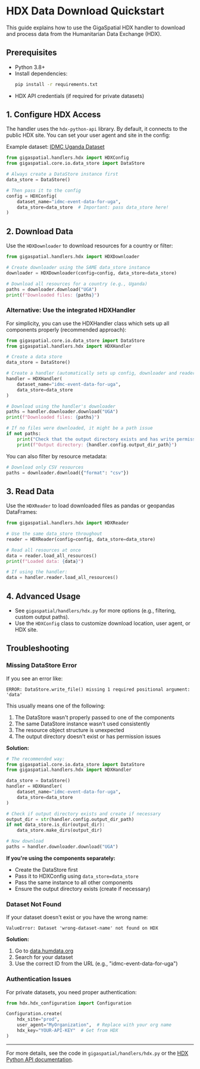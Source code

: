 # HDX Data Download Quickstart

This guide explains how to use the GigaSpatial HDX handler to download and process data from the Humanitarian Data Exchange (HDX).

## Prerequisites
- Python 3.8+
- Install dependencies:
  ```bash
  pip install -r requirements.txt
  ```
- HDX API credentials (if required for private datasets)

## 1. Configure HDX Access
The handler uses the `hdx-python-api` library. By default, it connects to the public HDX site. You can set your user agent and site in the config:

Example dataset: [IDMC Uganda Dataset](https://data.humdata.org/dataset/idmc-event-data-for-uga)

```python
from gigaspatial.handlers.hdx import HDXConfig
from gigaspatial.core.io.data_store import DataStore

# Always create a DataStore instance first
data_store = DataStore()

# Then pass it to the config
config = HDXConfig(
    dataset_name="idmc-event-data-for-uga",
    data_store=data_store  # Important: pass data_store here!
)
```

## 2. Download Data
Use the `HDXDownloader` to download resources for a country or filter:

```python
from gigaspatial.handlers.hdx import HDXDownloader

# Create downloader using the SAME data_store instance
downloader = HDXDownloader(config=config, data_store=data_store)

# Download all resources for a country (e.g., Uganda)
paths = downloader.download("UGA")
print(f"Downloaded files: {paths}")
```

### Alternative: Use the integrated HDXHandler

For simplicity, you can use the HDXHandler class which sets up all components properly (recommended approach):

```python
from gigaspatial.core.io.data_store import DataStore
from gigaspatial.handlers.hdx import HDXHandler

# Create a data store
data_store = DataStore()

# Create a handler (automatically sets up config, downloader and reader)
handler = HDXHandler(
    dataset_name="idmc-event-data-for-uga",
    data_store=data_store
)

# Download using the handler's downloader
paths = handler.downloader.download("UGA")
print(f"Downloaded files: {paths}")

# If no files were downloaded, it might be a path issue
if not paths:
    print("Check that the output directory exists and has write permissions")
    print(f"Output directory: {handler.config.output_dir_path}")
```

You can also filter by resource metadata:

```python
# Download only CSV resources
paths = downloader.download({"format": "csv"})
```

## 3. Read Data
Use the `HDXReader` to load downloaded files as pandas or geopandas DataFrames:

```python
from gigaspatial.handlers.hdx import HDXReader

# Use the same data_store throughout
reader = HDXReader(config=config, data_store=data_store)

# Read all resources at once
data = reader.load_all_resources()
print(f"Loaded data: {data}")

# If using the handler:
data = handler.reader.load_all_resources()
```

## 4. Advanced Usage
- See `gigaspatial/handlers/hdx.py` for more options (e.g., filtering, custom output paths).
- Use the `HDXConfig` class to customize download location, user agent, or HDX site.

## Troubleshooting

### Missing DataStore Error
If you see an error like:
```
ERROR: DataStore.write_file() missing 1 required positional argument: 'data'
```

This usually means one of the following:

1. The DataStore wasn't properly passed to one of the components
2. The same DataStore instance wasn't used consistently
3. The resource object structure is unexpected
4. The output directory doesn't exist or has permission issues

**Solution:** 

```python
# The recommended way:
from gigaspatial.core.io.data_store import DataStore
from gigaspatial.handlers.hdx import HDXHandler

data_store = DataStore()
handler = HDXHandler(
    dataset_name="idmc-event-data-for-uga",
    data_store=data_store
)

# Check if output directory exists and create if necessary
output_dir = str(handler.config.output_dir_path)
if not data_store.is_dir(output_dir):
    data_store.make_dirs(output_dir)

# Now download
paths = handler.downloader.download("UGA")
```

**If you're using the components separately:**
- Create the DataStore first
- Pass it to HDXConfig using `data_store=data_store`
- Pass the same instance to all other components
- Ensure the output directory exists (create if necessary)

### Dataset Not Found
If your dataset doesn't exist or you have the wrong name:
```
ValueError: Dataset 'wrong-dataset-name' not found on HDX
```

**Solution:**
1. Go to [data.humdata.org](https://data.humdata.org/)
2. Search for your dataset 
3. Use the correct ID from the URL (e.g., "idmc-event-data-for-uga")

### Authentication Issues
For private datasets, you need proper authentication:
```python
from hdx.hdx_configuration import Configuration

Configuration.create(
    hdx_site="prod",
    user_agent="MyOrganization",  # Replace with your org name
    hdx_key="YOUR-API-KEY"  # Get from HDX
)
```

---
For more details, see the code in `gigaspatial/handlers/hdx.py` or the [HDX Python API documentation](https://github.com/OCHA-DAP/hdx-python-api).
